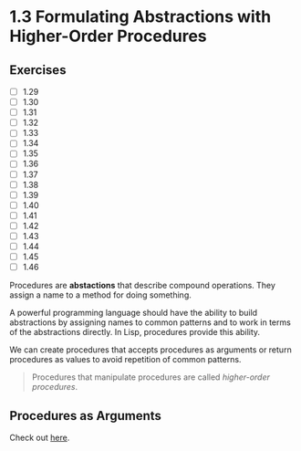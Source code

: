 # 1.3 Formulating Abstractions with Higher-Order Procedures

## Exercises

- [ ] 1.29
- [ ] 1.30
- [ ] 1.31
- [ ] 1.32
- [ ] 1.33
- [ ] 1.34
- [ ] 1.35
- [ ] 1.36
- [ ] 1.37
- [ ] 1.38
- [ ] 1.39
- [ ] 1.40
- [ ] 1.41
- [ ] 1.42
- [ ] 1.43
- [ ] 1.44
- [ ] 1.45
- [ ] 1.46

Procedures are **abstactions** that describe compound operations. They assign a name to a method for doing something.

A powerful programming language should have the ability to build abstractions by assigning names to common patterns and to work in terms of the abstractions directly. In Lisp, procedures provide this ability.

We can create procedures that accepts procedures as arguments or return procedures as values to avoid repetition of common patterns. 
> Procedures that manipulate procedures are called *higher-order procedures*.

## Procedures as Arguments

Check out [here](./hop.rkt).
